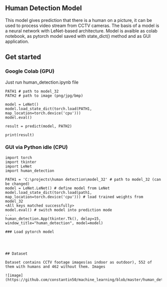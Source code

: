 ## Human Detection Model

This model gives prediction that there is a human on a picture, it can be used to process video stream from CCTV cameras.
The basis of a model is a neural network with LeNet-based architecture. Model is avaible as colab notebook, as pytorch model saved with state_dict() method and as GUI application.

## Get started

### Google Colab (GPU)

Just run human_detection.ipynb file

```
PATH1 # path to model_32
PATH2 # path to image (png/jpg/bmp) 

model = LeNet()
model.load_state_dict(torch.load(PATH1, map_location=torch.device('cpu')))
model.eval()

result = predict(model, PATH2) 

print(result)
```

### GUI via Python idle (CPU)

```
import torch
import tkinter
import LeNet
import human_detection

PATH1 = 'C:\projects\human detection\model_32' # path to model_32 (can be changed)
model = LeNet.LeNet() # define model from LeNet 
model.load_state_dict(torch.load(path1, map_location=torch.device('cpu'))) # load trained weights from model_32
<All keys matched successfully>
model.eval() # switch model into prediction mode
...
human_detection.App(tkinter.Tk(), delay=15, window_title="human_detection", model=model)

### Load pytorch model




## Dataset 

Dataset contains CCTV footage images(as indoor as outdoor), 552 of them with humans and 462 without them. Images 

![image](https://github.com/constantin50/machine_learning/blob/master/human_detection/thumbnail.png)
